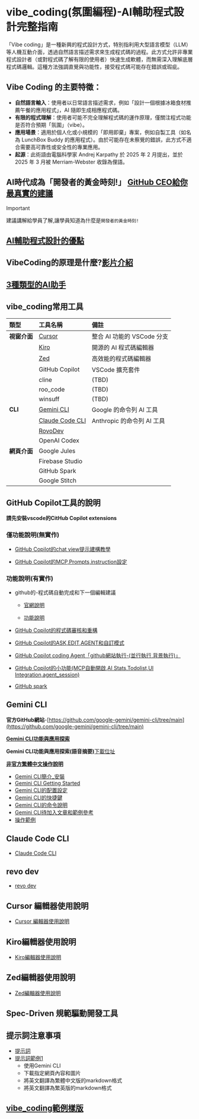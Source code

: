# vibe_coding(氛圍編程)-AI輔助程式設計完整指南
「Vibe coding」是一種新興的程式設計方式，特別指利用大型語言模型（LLM）等人機互動介面，透過自然語言描述需求來生成程式碼的過程。此方式允許非專業程式設計者（或對程式碼了解有限的使用者）快速生成軟體，而無需深入理解底層程式碼邏輯。這種方法強調直覺與功能性，接受程式碼可能存在錯誤或瑕疵。

## Vibe Coding 的主要特徵：
- **自然語言輸入**：使用者以日常語言描述需求，例如「設計一個根據冰箱食材推薦午餐的應用程式」，AI 隨即生成相應程式碼。
- **有限的程式理解**：使用者可能不完全理解程式碼的運作原理，僅關注程式功能是否符合預期「氛圍」（vibe）。
- **應用場景**：適用於個人化或小規模的「即用即棄」專案，例如自製工具（如名為 LunchBox Buddy 的應用程式）。由於可能存在未察覺的錯誤，此方式不適合需要高可靠性或安全性的專業應用。
- **起源**：此術語由電腦科學家 Andrej Karpathy 於 2025 年 2 月提出，並於 2025 年 3 月被 Merriam-Webster 收錄為俚語。

## AI時代成為「開發者的黃金時刻!」 [GitHub CEO給你最真實的建議](./vibe_coding時代_github_ceo_建議)

> [!IMPORTANT]
> 建議講解給學員了解,讓學員知道為什麼是`開發者的黃金時刻!`

## [AI輔助程式設計的優點](./AI輔助程式設計的優點)


## VibeCoding的原理是什麼?[影片介紹](https://youtu.be/ZXzYZ2fk-vk?si=pqpf7jbQPACJmrN6)

## [3種類型的AI助手](./3種類型的AI助手)

## vibe_coding常用工具

| 類型 | 工具名稱 | 備註 |
| :--- | :--- | :--- |
| **視窗介面** | [Cursor](./cursor/README.md) | 整合 AI 功能的 VSCode 分支 |
| | [Kiro](./kiro/README.md) | 開源的 AI 程式碼編輯器 |
| | [Zed](./zed/README.md) | 高效能的程式碼編輯器 |
| | GitHub Copilot | VSCode 擴充套件 |
| | cline | (TBD) |
| | roo_code | (TBD) |
| | winsuff | (TBD) |
| **CLI** | [Gemini CLI](./gemini_cli/gemini_簡介_安裝.md) | Google 的命令列 AI 工具 |
| | [Claude Code CLI](./claude_code_cli/README.md) | Anthropic 的命令列 AI 工具 |
| | [RovoDev](./revo_dev/README.md) | |
| | OpenAI Codex | |
| **網頁介面** | Google Jules | |
| | Firebase Studio | |
| | GitHub Spark | |
| | Google Stitch | |

## GitHub Copilot工具的說明

**請先安裝vscode的CitHub Copilot extensions**

### 僅功能說明(無實作)

- [GitHub Copilot的chat view提示建構教學](./github_copilot/github_copilot_提示建構)

- [GitHub Copilot的MCP,Prompts,instruction設定](./github_copilot/mcp_prompts_instruction)


### 功能說明(有實作)

- github的-程式碼自動完成和下一個編輯建議

	- [官網說明](https://code.visualstudio.com/docs/copilot/ai-powered-suggestions#_next-edit-suggestions)

	- [功能說明](./github_copilot/程式碼自動完成和下一個編輯建議/README.md)

- [GitHub Copilot的程式碼審核和重構](./github_copilot/GitHub_Code_Review)

- [GitHub Copilot的ASK,EDIT,AGENT和自訂模式](./github_copilot/ask_edit_agent_自訂模式)


- [GitHub Copilot coding Agent「github網站執行-(並行執行,背景執行)」](./github_copilot/GitHub_Copilot_coding_Agent)

- [GitHub Copilot的小功能(MCP自動開啟,AI Stats,Todolist,UI Integration,agent_session)](./github_copilot/github_實用小工具)

- [GitHub spark](https://docs.github.com/en/copilot/tutorials/easy-apps-with-spark)

## Gemini CLI
**官方GitHub網站**-[https://github.com/google-gemini/gemini-cli/tree/main](https://github.com/google-gemini/gemini-cli/tree/main)

[**Gemini CLI功能與應用探索**](./gemini_cli/功能與應用探索.md)

**Gemini CLI功能與應用探索(語音摘要)**[下載位址](./voice/突破性開發體驗Google_Gemini_CLI如何轉型你的程式碼協作與AI代理工作流.mp3)

[**非官方繁體中文操作說明**](https://gemini-cli.gh.miniasp.com/extension.html)
- [Gemini CLI簡介_安裝](./gemini_cli/gemini_簡介_安裝.md)
- [Gemini CLI Getting Started](./gemini_cli/gemini_getting_started.md)
- [Gemini CLI的配置設定](./gemini_cli/gemini_配置設定.md)
- [Gemini CLI的快捷鍵](./gemini_cli/gemini_快捷鍵.md)
- [Gemini CLI的命令說明](./gemini_cli/gemini_命令說明.md)
- [Gemini CLI待加入文章和範例參考](./gemini_cli/gemini_chatGPT提供.md)
- [操作範例](./gemini_cli/操作範例.md)

## Claude Code CLI

- [Claude Code CLI](./claude_code_cli/README.md)

## revo dev

- [revo dev](./revo_dev/README.md)

## Cursor 編輯器使用說明

- [Cursor 編輯器使用說明](./cursor/README.md)

## Kiro編輯器使用說明

- [Kiro編輯器使用說明](./kiro/README.md)

## Zed編輯器使用說明

- [Zed編輯器使用說明](./zed/README.md)

## Spec-Driven 規範驅動開發工具

## 提示詞注意事項

- [提示詞](./prompt/README.md)
- [提示詞範例1](./prompt/範例1/README.md)
	- 使用Gemini CLI
	- 下載指定網頁內容和圖片
	- 將英文翻譯為繁體中文版的markdown格式
	- 將英文翻譯為繁英版的markdown格式


## [vibe_coding範例樣版](./vibe_coding範例樣版)